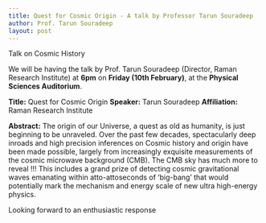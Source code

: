 ```yaml
---
title: Quest for Cosmic Origin - A talk by Professor Tarun Souradeep
author: Prof. Tarun Souradeep
layout: post
---
```


Talk on Cosmic History

<!--more-->

We will be having the talk by Prof. Tarun Souradeep (Director, Raman Research Institute) at **6pm** on **Friday (10th February)**, at the **Physical Sciences Auditorium**.
 
**Title:** Quest for Cosmic Origin
**Speaker:** Tarun Souradeep
**Affiliation:** Raman Research Institute

**Abstract:**
The origin of our Universe, a quest as old as humanity, is just beginning to be unraveled. Over the past few decades, spectacularly deep inroads and high precision inferences on Cosmic history and origin have been made possible, largely from increasingly exquisite measurements of the cosmic microwave background (CMB). The CMB sky has much more to reveal !!! This includes a grand prize of detecting cosmic gravitational waves emanating within atto-attoseconds of ‘big-bang’ that would potentially mark the mechanism and energy scale of new ultra high-energy physics.
 
Looking forward to an enthusiastic response
 